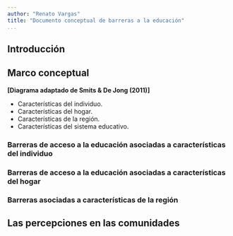 ```yaml
---
author: "Renato Vargas"
title: "Documento conceptual de barreras a la educación"
...
```


## Introducción

## Marco conceptual

**[Diagrama adaptado de Smits & De Jong (2011)]**

* Características del individuo.
* Características del hogar.
* Características de la región.
* Características del sistema educativo.

### Barreras de acceso a la educación asociadas a características del individuo

### Barreras de acceso a la educación asociadas a características del hogar

### Barreras asociadas a características de la región

## Las percepciones en las comunidades
 
